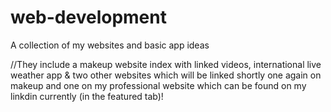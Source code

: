 # web-development
 A collection of my websites and basic app ideas
 
 //They include a makeup website index with linked videos, international live weather app & two other websites which will be linked shortly one again on makeup and one on my professional website which can be found on my linkdin currently (in the featured tab)!

